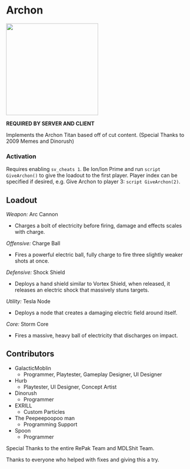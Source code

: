 # Archon

<img src="https://user-images.githubusercontent.com/100473309/157470535-2e49fab4-da3a-4798-b0d5-b4933f818de6.png" width="250" height="250">

**REQUIRED BY SERVER AND CLIENT**

Implements the Archon Titan based off of cut content. (Special Thanks to 2009 Memes and Dinorush)

### Activation
Requires enabling ```sv_cheats 1```. Be Ion/Ion Prime and run ```script GiveArchon()``` to give the loadout to the first player. Player index can be specified if desired, e.g. Give Archon to player 3: ```script GiveArchon(2)```.

## Loadout

*Weapon:* Arc Cannon

- Charges a bolt of electricity before firing, damage and effects scales with charge.

*Offensive:* Charge Ball

- Fires a powerful electric ball, fully charge to fire three slightly weaker shots at once.


*Defensive:* Shock Shield

- Deploys a hand shield similar to Vortex Shield, when released, it releases an electric shock that massively stuns targets.

*Utility:* Tesla Node

- Deploys a node that creates a damaging electric field around itself.

*Core:* Storm Core

- Fires a massive, heavy ball of electricity that discharges on impact.

## Contributors
- GalacticMoblin 
  - Programmer, Playtester, Gameplay Designer, UI Designer
- Hurb 
  - Playtester, UI Designer, Concept Artist
- Dinorush 
  - Programmer
- EXRILL 
  - Custom Particles
- The Peepeepoopoo man 
  - Programming Support
- Spoon 
  - Programmer

Special Thanks to the entire RePak Team and MDLShit Team.

Thanks to everyone who helped with fixes and giving this a try.

